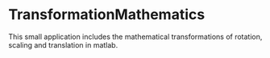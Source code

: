 # TransformationMathematics
This small application includes the mathematical transformations of rotation, scaling and translation in matlab.
